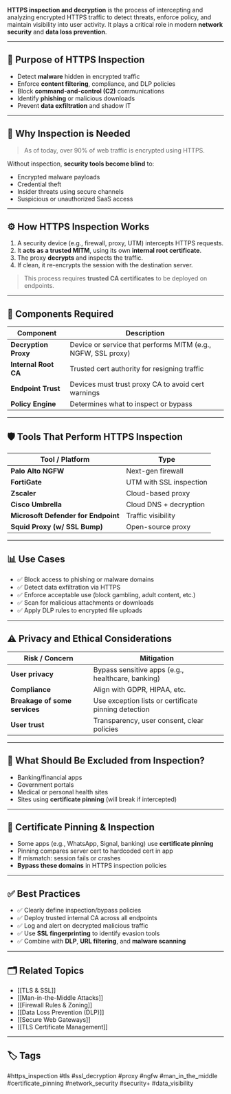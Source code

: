**HTTPS inspection and decryption** is the process of intercepting and analyzing encrypted HTTPS traffic to detect threats, enforce policy, and maintain visibility into user activity. It plays a critical role in modern **network security** and **data loss prevention**.

---

## 🎯 Purpose of HTTPS Inspection

- Detect **malware** hidden in encrypted traffic
- Enforce **content filtering**, compliance, and DLP policies
- Block **command-and-control (C2)** communications
- Identify **phishing** or malicious downloads
- Prevent **data exfiltration** and shadow IT

---

## 🔐 Why Inspection is Needed

> As of today, over 90% of web traffic is encrypted using HTTPS.

Without inspection, **security tools become blind** to:

- Encrypted malware payloads
- Credential theft
- Insider threats using secure channels
- Suspicious or unauthorized SaaS access

---

## ⚙️ How HTTPS Inspection Works

1. A security device (e.g., firewall, proxy, UTM) intercepts HTTPS requests.
2. It **acts as a trusted MITM**, using its own **internal root certificate**.
3. The proxy **decrypts** and inspects the traffic.
4. If clean, it re-encrypts the session with the destination server.

> This process requires **trusted CA certificates** to be deployed on endpoints.

---

## 🧩 Components Required

| Component             | Description                                   |
|------------------------|-----------------------------------------------|
| **Decryption Proxy**   | Device or service that performs MITM (e.g., NGFW, SSL proxy) |
| **Internal Root CA**   | Trusted cert authority for resigning traffic |
| **Endpoint Trust**     | Devices must trust proxy CA to avoid cert warnings |
| **Policy Engine**      | Determines what to inspect or bypass         |

---

## 🛡️ Tools That Perform HTTPS Inspection

| Tool / Platform         | Type                        |
|--------------------------|-----------------------------|
| **Palo Alto NGFW**       | Next-gen firewall           |
| **FortiGate**            | UTM with SSL inspection     |
| **Zscaler**              | Cloud-based proxy           |
| **Cisco Umbrella**       | Cloud DNS + decryption      |
| **Microsoft Defender for Endpoint** | Traffic visibility |
| **Squid Proxy (w/ SSL Bump)** | Open-source proxy        |

---

## 📊 Use Cases

- ✅ Block access to phishing or malware domains
- ✅ Detect data exfiltration via HTTPS
- ✅ Enforce acceptable use (block gambling, adult content, etc.)
- ✅ Scan for malicious attachments or downloads
- ✅ Apply DLP rules to encrypted file uploads

---

## ⚠️ Privacy and Ethical Considerations

| Risk / Concern                  | Mitigation                                     |
|----------------------------------|------------------------------------------------|
| **User privacy**                | Bypass sensitive apps (e.g., healthcare, banking) |
| **Compliance**                  | Align with GDPR, HIPAA, etc.                   |
| **Breakage of some services**   | Use exception lists or certificate pinning detection |
| **User trust**                  | Transparency, user consent, clear policies     |

---

## 🚫 What Should Be Excluded from Inspection?

- Banking/financial apps
- Government portals
- Medical or personal health sites
- Sites using **certificate pinning** (will break if intercepted)

---

## 🔐 Certificate Pinning & Inspection

- Some apps (e.g., WhatsApp, Signal, banking) use **certificate pinning**
- Pinning compares server cert to hardcoded cert in app
- If mismatch: session fails or crashes
- **Bypass these domains** in HTTPS inspection policies

---

## ✅ Best Practices

- ✅ Clearly define inspection/bypass policies
- ✅ Deploy trusted internal CA across all endpoints
- ✅ Log and alert on decrypted malicious traffic
- ✅ Use **SSL fingerprinting** to identify evasion tools
- ✅ Combine with **DLP**, **URL filtering**, and **malware scanning**

---

## 🗂 Related Topics

- [[TLS & SSL]]
- [[Man-in-the-Middle Attacks]]
- [[Firewall Rules & Zoning]]
- [[Data Loss Prevention (DLP)]]
- [[Secure Web Gateways]]
- [[TLS Certificate Management]]

---

## 🏷 Tags

#https_inspection #tls #ssl_decryption #proxy #ngfw #man_in_the_middle #certificate_pinning #network_security #security+ #data_visibility

